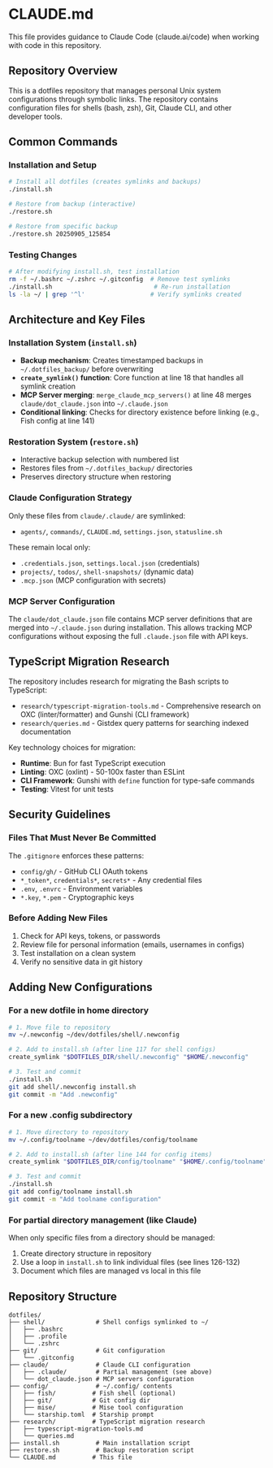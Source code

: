 # CLAUDE.md

This file provides guidance to Claude Code (claude.ai/code) when working with code in this repository.

## Repository Overview

This is a dotfiles repository that manages personal Unix system configurations through symbolic links. The repository contains configuration files for shells (bash, zsh), Git, Claude CLI, and other developer tools.

## Common Commands

### Installation and Setup
```bash
# Install all dotfiles (creates symlinks and backups)
./install.sh

# Restore from backup (interactive)
./restore.sh

# Restore from specific backup
./restore.sh 20250905_125854
```

### Testing Changes
```bash
# After modifying install.sh, test installation
rm -f ~/.bashrc ~/.zshrc ~/.gitconfig  # Remove test symlinks
./install.sh                            # Re-run installation
ls -la ~/ | grep '^l'                  # Verify symlinks created
```

## Architecture and Key Files

### Installation System (`install.sh`)
- **Backup mechanism**: Creates timestamped backups in `~/.dotfiles_backup/` before overwriting
- **`create_symlink()` function**: Core function at line 18 that handles all symlink creation
- **MCP Server merging**: `merge_claude_mcp_servers()` at line 48 merges `claude/dot_claude.json` into `~/.claude.json`
- **Conditional linking**: Checks for directory existence before linking (e.g., Fish config at line 141)

### Restoration System (`restore.sh`)  
- Interactive backup selection with numbered list
- Restores files from `~/.dotfiles_backup/` directories
- Preserves directory structure when restoring

### Claude Configuration Strategy
Only these files from `claude/.claude/` are symlinked:
- `agents/`, `commands/`, `CLAUDE.md`, `settings.json`, `statusline.sh`

These remain local only:
- `.credentials.json`, `settings.local.json` (credentials)
- `projects/`, `todos/`, `shell-snapshots/` (dynamic data)
- `.mcp.json` (MCP configuration with secrets)

### MCP Server Configuration
The `claude/dot_claude.json` file contains MCP server definitions that are merged into `~/.claude.json` during installation. This allows tracking MCP configurations without exposing the full `.claude.json` file with API keys.

## TypeScript Migration Research

The repository includes research for migrating the Bash scripts to TypeScript:
- `research/typescript-migration-tools.md` - Comprehensive research on OXC (linter/formatter) and Gunshi (CLI framework)
- `research/queries.md` - Gistdex query patterns for searching indexed documentation

Key technology choices for migration:
- **Runtime**: Bun for fast TypeScript execution
- **Linting**: OXC (oxlint) - 50-100x faster than ESLint
- **CLI Framework**: Gunshi with `define` function for type-safe commands
- **Testing**: Vitest for unit tests

## Security Guidelines

### Files That Must Never Be Committed
The `.gitignore` enforces these patterns:
- `config/gh/` - GitHub CLI OAuth tokens
- `*_token*`, `credentials*`, `secrets*` - Any credential files
- `.env`, `.envrc` - Environment variables
- `*.key`, `*.pem` - Cryptographic keys

### Before Adding New Files
1. Check for API keys, tokens, or passwords
2. Review file for personal information (emails, usernames in configs)
3. Test installation on a clean system
4. Verify no sensitive data in git history

## Adding New Configurations

### For a new dotfile in home directory
```bash
# 1. Move file to repository
mv ~/.newconfig ~/dev/dotfiles/shell/.newconfig

# 2. Add to install.sh (after line 117 for shell configs)
create_symlink "$DOTFILES_DIR/shell/.newconfig" "$HOME/.newconfig"

# 3. Test and commit
./install.sh
git add shell/.newconfig install.sh
git commit -m "Add .newconfig"
```

### For a new .config subdirectory
```bash
# 1. Move directory to repository
mv ~/.config/toolname ~/dev/dotfiles/config/toolname

# 2. Add to install.sh (after line 144 for config items)
create_symlink "$DOTFILES_DIR/config/toolname" "$HOME/.config/toolname"

# 3. Test and commit
./install.sh
git add config/toolname install.sh
git commit -m "Add toolname configuration"
```

### For partial directory management (like Claude)
When only specific files from a directory should be managed:
1. Create directory structure in repository
2. Use a loop in `install.sh` to link individual files (see lines 126-132)
3. Document which files are managed vs local in this file

## Repository Structure

```
dotfiles/
├── shell/              # Shell configs symlinked to ~/
│   ├── .bashrc
│   ├── .profile
│   └── .zshrc
├── git/                # Git configuration
│   └── .gitconfig
├── claude/             # Claude CLI configuration
│   ├── .claude/        # Partial management (see above)
│   └── dot_claude.json # MCP servers configuration
├── config/             # ~/.config/ contents
│   ├── fish/          # Fish shell (optional)
│   ├── git/           # Git config dir
│   ├── mise/          # Mise tool configuration
│   └── starship.toml  # Starship prompt
├── research/          # TypeScript migration research
│   ├── typescript-migration-tools.md
│   └── queries.md
├── install.sh          # Main installation script
├── restore.sh          # Backup restoration script
└── CLAUDE.md          # This file
```